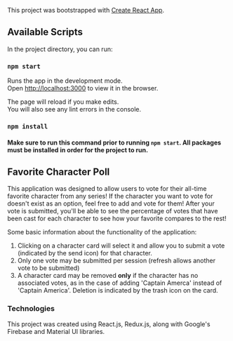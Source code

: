 This project was bootstrapped with [Create React App](https://github.com/facebook/create-react-app).

## Available Scripts

In the project directory, you can run:

### `npm start`

Runs the app in the development mode.<br>
Open [http://localhost:3000](http://localhost:3000) to view it in the browser.

The page will reload if you make edits.<br>
You will also see any lint errors in the console.

### `npm install`
#### Make sure to run this command prior to running `npm start`. All packages must be installed in order for the project to run.


## Favorite Character Poll

This application was designed to allow users to vote for their all-time favorite character from any series! If the character you want to vote for doesn't exist as an option, feel free to add and vote for them! After your vote is submitted, you'll be able to see the percentage of votes that have been cast for each character to see how your favorite compares to the rest!

Some basic information about the functionality of the application:

1) Clicking on a character card will select it and allow you to submit a vote (indicated by the send icon) for that character.
2) Only one vote may be submitted per session (refresh allows another vote to be submitted)
3) A character card may be removed **only** if the character has no associated votes, as in the case of adding 'Captain Amerca' instead of 'Captain America'. Deletion is indicated by the trash icon on the card.

### Technologies

This project was created using React.js, Redux.js, along with Google's Firebase and Material UI libraries. 
